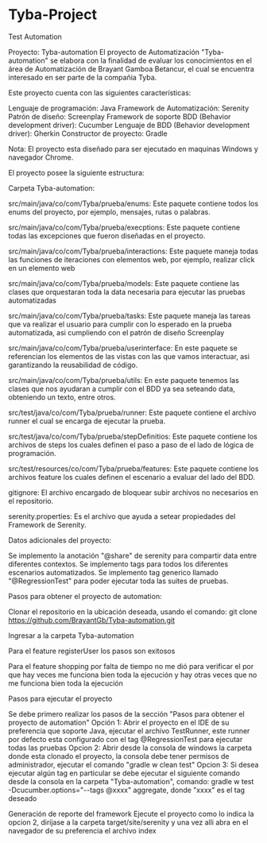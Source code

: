 # Tyba-Project
 Test Automation
 
 Proyecto: Tyba-automation El proyecto de Automatización "Tyba-automation" se elabora con la finalidad de evaluar los conocimientos en el área de Automatización de Brayant Gamboa Betancur, el cual se encuentra interesado en ser parte de la compañia Tyba.

Este proyecto cuenta con las siguientes características:

Lenguaje de programación: Java Framework de Automatización: Serenity Patrón de diseño: Screenplay Framework de soporte BDD (Behavior development driver): Cucumber Lenguaje de BDD (Behavior development driver): Gherkin Constructor de proyecto: Gradle

Nota: El proyecto esta diseñado para ser ejecutado en maquinas Windows y navegador Chrome.

El proyecto posee la siguiente estructura:

Carpeta Tyba-automation:

src/main/java/co/com/Tyba/prueba/enums: Este paquete contiene todos los enums del proyecto, por ejemplo, mensajes, rutas o palabras.

src/main/java/co/com/Tyba/prueba/execptions: Este paquete contiene todas las excepciones que fueron diseñadas en el proyecto.

src/main/java/co/com/Tyba/prueba/interactions: Este paquete maneja todas las funciones de iteraciones con elementos web, por ejemplo, realizar click en un elemento web

src/main/java/co/com/Tyba/prueba/models: Este paquete contiene las clases que orquestaran toda la data necesaria para ejecutar las pruebas automatizadas

src/main/java/co/com/Tyba/prueba/tasks: Este paquete maneja las tareas que va realizar el usuario para cumplir con lo esperado en la prueba automatizada, asi cumpliendo con el patrón de diseño Screenplay

src/main/java/co/com/Tyba/prueba/userinterface: En este paquete se referencian los elementos de las vistas con las que vamos interactuar, asi garantizando la reusabilidad de código.

src/main/java/co/com/Tyba/prueba/utils: En este paquete tenemos las clases que nos ayudaran a cumplir con el BDD ya sea seteando data, obteniendo un texto, entre otros.

src/test/java/co/com/Tyba/prueba/runner: Este paquete contiene el archivo runner el cual se encarga de ejecutar la prueba.

src/test/java/co/com/Tyba/prueba/stepDefinitios: Este paquete contiene los archivos de steps los cuales definen el paso a paso de el lado de lógica de programación.

src/test/resources/co/com/Tyba/prueba/features: Este paquete contiene los archivos feature los cuales definen el escenario a evaluar del lado del BDD.

gitignore: El archivo encargado de bloquear subir archivos no necesarios en el repositorio.

serenity.properties: Es el archivo que ayuda a setear propiedades del Framework de Serenity.

Datos adicionales del proyecto:

Se implemento la anotación "@share" de serenity para compartir data entre diferentes contextos. Se implemento tags para todos los diferentes escenarios automatizados. Se implemento tag generico llamado "@RegressionTest" para poder ejecutar toda las suites de pruebas.

Pasos para obtener el proyecto de automation:

Clonar el repositorio en la ubicación deseada, usando el comando: git clone https://github.com/BrayantGb/Tyba-automation.git

Ingresar a la carpeta Tyba-automation

Para el feature registerUser los pasos son exitosos

Para el feature shopping por falta de tiempo no me dió para verificar el por que hay veces me funciona bien toda la ejecución y hay otras veces que no me funciona bien toda la ejecución

Pasos para ejecutar el proyecto

Se debe primero realizar los pasos de la sección "Pasos para obtener el proyecto de automation" Opción 1: Abrir el proyecto en el IDE de su preferencia que soporte Java, ejecutar el archivo TestRunner, este runner por defecto esta configurado con el tag @RegressionTest para ejecutar todas las pruebas Opcion 2: Abrir desde la consola de windows la carpeta donde esta clonado el proyecto, la consola debe tener permisos de administrador, ejecutar el comando "gradle w clean test" Opcion 3: Si desea ejecutar algún tag en particular se debe ejecutar el siguiente comando desde la consola en la carpeta "Tyba-automation", comando: gradle w test -Dcucumber.options="--tags @xxxx" aggregate, donde "xxxx" es el tag deseado

Generación de reporte del framework Ejecute el proyecto como lo indica la opcion 2, diríjase a la carpeta target/site/serenity y una vez alli abra en el navegador de su preferencia el archivo index
